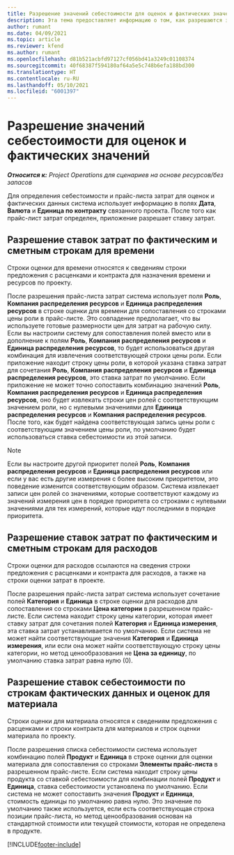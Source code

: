 ```yaml
---
title: Разрешение значений себестоимости для оценок и фактических значений
description: Эта тема предоставляет информацию о том, как разрешаются значения себестоимости для оценок и фактических значений.
author: rumant
ms.date: 04/09/2021
ms.topic: article
ms.reviewer: kfend
ms.author: rumant
ms.openlocfilehash: d81b521acbfd97127cf056bd41a3249c01108374
ms.sourcegitcommit: 40f68387f594180af64a5e5c748b6efa188bd300
ms.translationtype: HT
ms.contentlocale: ru-RU
ms.lasthandoff: 05/10/2021
ms.locfileid: "6001397"
---
```

# <a name="resolving-cost-prices-for-estimates-and-actuals"></a>Разрешение значений себестоимости для оценок и фактических значений

_**Относится к:** Project Operations для сценариев на основе ресурсов/без запасов_

Для определения себестоимости и прайс-листа затрат для оценок и фактических данных система использует информацию в полях **Дата**, **Валюта** и **Единица по контракту** связанного проекта. После того как прайс-лист затрат определен, приложение разрешает ставку затрат.

## <a name="resolving-cost-rates-on-actual-and-estimate-lines-for-time"></a>Разрешение ставок затрат по фактическим и сметным строкам для времени

Строки оценки для времени относятся к сведениям строки предложения с расценками и контракта для назначения времени и ресурсов по проекту.

После разрешения прайс-листа затрат система использует поля **Роль**, **Компания распределения ресурсов** и **Единица распределения ресурсов** в строке оценки для времени для сопоставления со строками цены роли в прайс-листе. Это совпадение предполагает, что вы используете готовые размерности цен для затрат на рабочую силу. Если вы настроили систему для сопоставления полей вместо или в дополнение к полям **Роль**, **Компания распределения ресурсов** и **Единица распределения ресурсов**, то будет использоваться другая комбинация для извлечения соответствующей строки цены роли. Если приложение находит строку цены роли, в которой указана ставка затрат для сочетания **Роль**, **Компания распределения ресурсов** и **Единица распределения ресурсов**, это ставка затрат по умолчанию. Если приложение не может точно сопоставить комбинацию значений **Роль**, **Компания распределения ресурсов** и **Единица распределения ресурсов**, оно будет извлекать строки цен ролей с соответствующим значением роли, но с нулевыми значениями для **Единица распределения ресурсов** и **Компания распределения ресурсов**. После того, как будет найдена соответствующая запись цены роли с соответствующим значением цены роли, по умолчанию будет использоваться ставка себестоимости из этой записи. 

> [!NOTE]
> Если вы настроите другой приоритет полей **Роль**, **Компания распределения ресурсов** и **Единица распределения ресурсов** или если у вас есть другие измерения с более высоким приоритетом, это поведение изменится соответствующим образом. Система извлекает записи цен ролей со значениями, которые соответствуют каждому из значений измерения цен в порядке приоритета со строками с нулевыми значениями для тех измерений, которые идут последними в порядке приоритета.

## <a name="resolving-cost-rates-on-actual-and-estimate-lines-for-expense"></a>Разрешение ставок затрат по фактическим и сметным строкам для расходов

Строки оценки для расходов ссылаются на сведения строки предложения с расценками и контракта для расходов, а также на строки оценки затрат в проекте.

После разрешения прайс-листа затрат система использует сочетание полей **Категория** и **Единица** в строке оценки для расходов для сопоставления со строками **Цена категории** в разрешенном прайс-листе. Если система находит строку цены категории, которая имеет ставку затрат для сочетания полей **Категория** и **Единица измерения**, эта ставка затрат устанавливается по умолчанию. Если система не может найти соответствующие значения **Категория** и **Единица измерения**, или если она может найти соответствующую строку цены категории, но метод ценообразования не **Цена за единицу**, по умолчанию ставка затрат равна нулю (0).

## <a name="resolving-cost-rates-on-actual-and-estimate-lines-for-material"></a>Разрешение ставок себестоимости по строкам фактических данных и оценок для материала

Строки оценки для материала относятся к сведениям предложения с расценками и строки контракта для материалов и строк оценки материала по проекту.

После разрешения списка себестоимости система использует комбинацию полей **Продукт** и **Единица** в строке оценки для оценки материала для сопоставления со строками **Элементы прайс-листа** в разрешенном прайс-листе. Если система находит строку цены продукта со ставкой себестоимости для комбинации полей **Продукт** и **Единица**, ставка себестоимости установлена по умолчанию. Если система не может сопоставить значения **Продукт** и **Единица**, стоимость единицы по умолчанию равна нулю. Это значение по умолчанию также используется, если есть соответствующая строка позиции прайс-листа, но метод ценообразования основан на стандартной стоимости или текущей стоимости, которая не определена в продукте.

[!INCLUDE[footer-include](../includes/footer-banner.md)]
